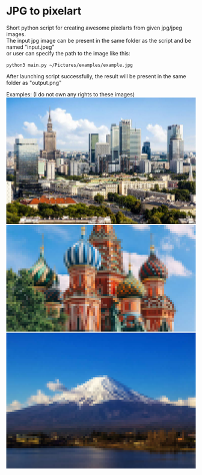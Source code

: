 # JPG to pixelart
Short python script for creating awesome pixelarts from given jpg/jpeg images.<br />
The input jpg image can be present in the same folder as the script and be named "input.jpeg"<br />
or user can specify the path to the image like this:<br />
```
python3 main.py ~/Pictures/examples/example.jpg
```
After launching script successfully, the result will be present in the same folder as "output.png"


Examples: (I do not own any rights to these images)<br />
![alt-text](https://github.com/tedtheripper/JPG-to-pixelart/blob/master/img/ex1.png "Photo1")<br />
![alt-text](https://github.com/tedtheripper/JPG-to-pixelart/blob/master/img/ex2.png "Photo2")<br />
![alt-text](https://github.com/tedtheripper/JPG-to-pixelart/blob/master/img/ex3.png "Photo3")<br />
